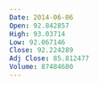 ```yaml
---
Date: 2014-06-06
Open: 92.842857
High: 93.03714
Low: 92.067146
Close: 92.224289
Adj Close: 85.812477
Volume: 87484600
---
```

